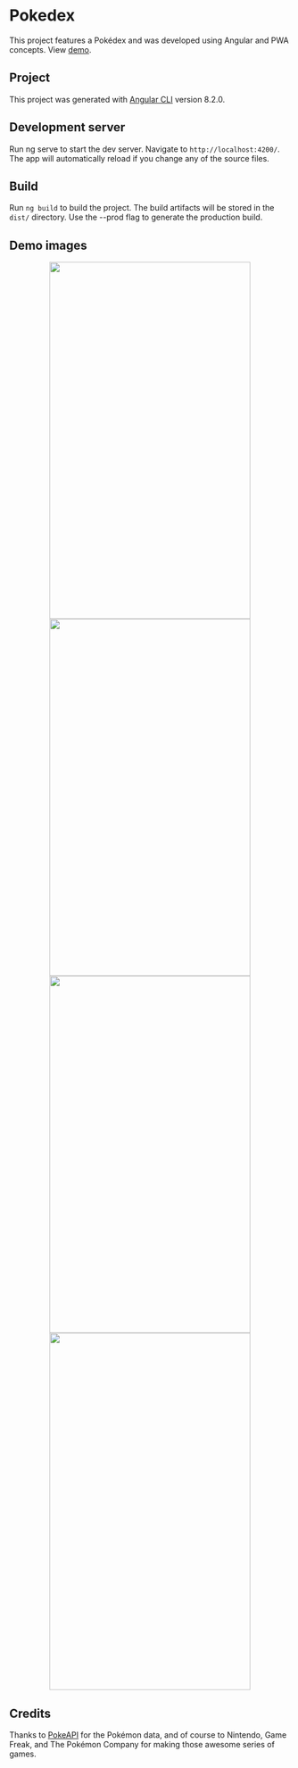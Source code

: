 # Pokedex

This project features a Pokédex and was developed using Angular and PWA concepts. View [demo](https://andregodasi.github.io/pokedex/).


## Project

This project was generated with [Angular CLI](https://github.com/angular/angular-cli) version 8.2.0.


## Development server

Run ng serve to start the dev server. Navigate to `http://localhost:4200/`. The app will automatically reload if you change any of the source files.


## Build

Run `ng build` to build the project. The build artifacts will be stored in the `dist/` directory. Use the --prod flag to generate the production build.


## Demo images

<p align="center"><img src="https://user-images.githubusercontent.com/9595529/71943588-e208a580-319f-11ea-9e23-1ceab3925f9b.jpeg" width="360" height="640">

<img src="https://user-images.githubusercontent.com/9595529/71943665-2136f680-31a0-11ea-9931-d10077d2586e.jpeg" width="360" height="640">

<img src="https://user-images.githubusercontent.com/9595529/71943663-209e6000-31a0-11ea-86a5-235331ac6078.jpeg" width="360" height="640">

<img src="https://user-images.githubusercontent.com/9595529/71943662-209e6000-31a0-11ea-9db9-aa198d1a4018.jpeg" width="360" height="640">
</p>

Credits
---

Thanks to [PokeAPI](http://pokeapi.co/) for the Pokémon data, and of course to Nintendo, Game Freak, and The Pokémon Company for making those awesome series of games.



